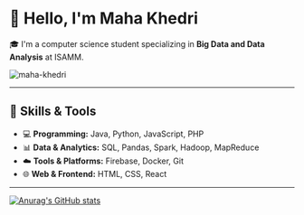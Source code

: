 # 👋 Hello, I'm Maha Khedri

🎓 I'm a computer science student specializing in **Big Data and Data Analysis** at ISAMM.  

<p align="left"> <img src="https://komarev.com/ghpvc/?username=maha-khedri&label=Profile%20views&color=0e75b6&style=flat" alt="maha-khedri" /> </p>

---

## 🔧 Skills & Tools

- 💻 **Programming:** Java, Python, JavaScript, PHP  
- 📊 **Data & Analytics:** SQL, Pandas, Spark, Hadoop, MapReduce  
- ☁️ **Tools & Platforms:** Firebase, Docker, Git  
- 🌐 **Web & Frontend:** HTML, CSS, React  

---
[![Anurag's GitHub stats](https://github-readme-stats.vercel.app/api?username=MahaKhedhri)](https://github.com/MahaKhedhri/github-readme-stats&show_icons=true)

